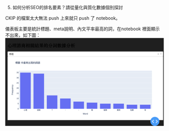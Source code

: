 5. 如何分析SEO的排名要素？請從量化與質化數據個別探討

CKIP 的檔案太大無法 push 上來就只 push 了 notebook。

儀表板主要是統計標題、meta說明、內文平率最高的詞，在notebook 裡面顯示不出來，如下圖：
![image](https://github.com/yianc2001/SEO-psychotherapy/blob/main/Screenshot%202024-06-08%20at%2023.32.08.png)
